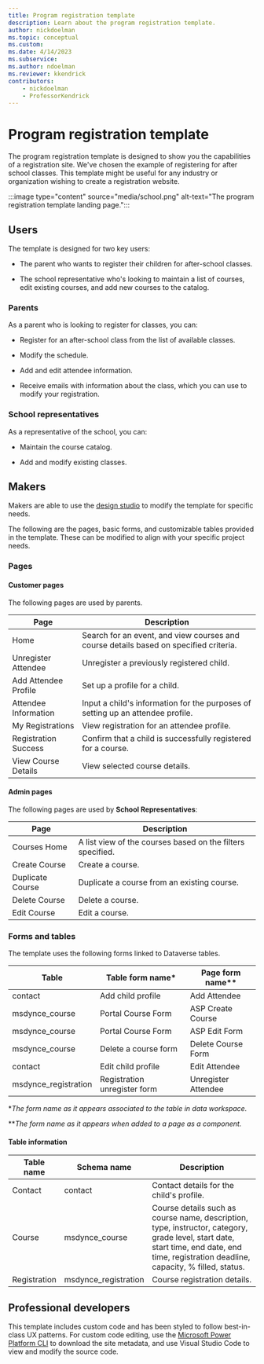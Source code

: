 ```yaml
---
title: Program registration template
description: Learn about the program registration template.
author: nickdoelman
ms.topic: conceptual
ms.custom: 
ms.date: 4/14/2023
ms.subservice:
ms.author: ndoelman
ms.reviewer: kkendrick
contributors:
    - nickdoelman
    - ProfessorKendrick
---
```


# Program registration template

The program registration template is designed to show you the capabilities of a registration site. We've chosen the example of registering for after school classes. This template might be useful for any industry or organization wishing to create a registration website.

:::image type="content" source="media/school.png" alt-text="The program registration template landing page.":::

## Users

The template is designed for two key users:

- The parent who wants to register their children for after-school classes.

- The school representative who's looking to maintain a list of courses, edit existing courses, and add new courses to the catalog.

### Parents

As a parent who is looking to register for classes, you can:

- Register for an after-school class from the list of available classes.

- Modify the schedule.

- Add and edit attendee information.

- Receive emails with information about the class, which you can use to modify your registration.

### School representatives

As a representative of the school, you can:

- Maintain the course catalog.

- Add and modify existing classes.

## Makers

Makers are able to use the [design studio](../getting-started/use-design-studio.md) to modify the template for specific needs.

The following are the pages, basic forms, and customizable tables provided in the template. These can be modified to align with your specific project needs.

### Pages

#### Customer pages

The following pages are used by parents.

| Page | Description |
|-----------|----------------|
|Home|Search for an event, and view courses and course details based on specified criteria.|
|Unregister Attendee |Unregister a previously registered child.|
|Add Attendee Profile|Set up a profile for a child.|
|Attendee Information|Input a child's information for the purposes of setting up an attendee profile.|
|My Registrations|View registration for an attendee profile.|
|Registration Success|Confirm that a child is successfully registered for a course.|
|View Course Details|View selected course details.|


#### Admin pages

The following pages are used by **School Representatives**:

|Page|Description|
|-----------|----------------|
|Courses Home|A list view of the courses based on the filters specified.|
|Create Course|Create a course.|
|Duplicate Course|Duplicate a course from an existing course.|
|Delete Course|Delete a course.|
|Edit Course|Edit a course.|


### Forms and tables

The template uses the following forms linked to Dataverse tables.

|Table|Table form name*|Page form name**|
|---------|---------|---------|
|contact|Add child profile|Add Attendee|
|msdynce_course|Portal Course Form|ASP Create Course|
|msdynce_course|Portal Course Form|ASP Edit Form|
|msdynce_course|Delete a course form|Delete Course Form|
|contact|Edit child profile|Edit Attendee|
|msdynce_registration|Registration unregister form|Unregister Attendee|

**The form name as it appears associated to the table in data workspace.*

***The form name as it appears when added to a page as a component.*

#### Table information

|Table name|Schema name|Description|
|---------|---------|---------|
|Contact|contact|Contact details for the child's profile.|
|Course|msdynce_course|Course details such as course name, description, type, instructor, category, grade level, start date, start time, end date, end time, registration deadline, capacity, % filled, status.|
|Registration|msdynce_registration|Course registration details.|

## Professional developers

This template includes custom code and has been styled to follow best-in-class UX patterns. For custom code editing, use the [Microsoft Power Platform CLI](../configure/cli-tutorial.md) to download the site metadata, and use Visual Studio Code to view and modify the source code.
